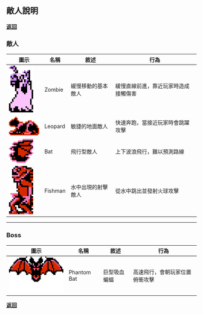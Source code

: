 ## 敵人說明  
[**返回**](Documentation.md)

### 敵人

| 圖示                                 | 名稱         | 敘述                   | 行為                               |
|--------------------------------------|-------------|------------------------|------------------------------------|
| ![](images/enemies/zombie.png)       | Zombie      | 緩慢移動的基本敵人       | 緩慢直線前進，靠近玩家時造成接觸傷害  |
| ![](images/enemies/leopard.png)      | Leopard     | 敏捷的地面敵人           | 快速奔跑，當接近玩家時會跳躍攻擊     |
| ![](images/enemies/bat.png)          | Bat         | 飛行型敵人              | 上下波浪飛行，難以預測路線           |
| ![](images/enemies/fishman.png)      | Fishman     | 水中出現的射擊敵人       | 從水中跳出並發射火球攻擊             |

---

### Boss

| 圖示                                 | 名稱         | 敘述             | 行為                          |
|--------------------------------------|-------------|------------------|-------------------------------|
| ![](images/enemies/boss.png)         | Phantom Bat | 巨型吸血蝙蝠      | 高速飛行，會朝玩家位置俯衝攻擊   |

[**返回**](Documentation.md)
